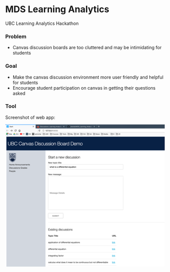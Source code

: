 # MDS Learning Analytics

UBC Learning Analytics Hackathon

### Problem

- Canvas discussion boards are too cluttered and may be intimidating for students


### Goal

- Make the canvas discussion environment more user friendly and helpful for students
- Encourage student participation on canvas in getting their questions asked


### Tool

Screenshot of web app:

![img](assets/canvas-demo-01.png)
